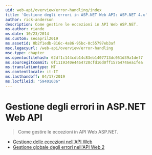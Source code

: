 ```yaml
---
uid: web-api/overview/error-handling/index
title: 'Gestione degli errori in ASP.NET Web API: ASP.NET 4.x'
author: rick-anderson
description: Come gestire le eccezioni in API Web ASP.NET.
ms.author: riande
ms.date: 10/23/2014
ms.custom: seoapril2019
ms.assetid: 0b2f1edb-816c-4a86-95bc-0c55797eb3af
msc.legacyurl: /web-api/overview/error-handling
msc.type: chapter
ms.openlocfilehash: 62df1c144cdb14c83eb1407713dc051d39a1def7
ms.sourcegitcommit: 0f1119340e4464720cfd16d0ff15764746ea1fea
ms.translationtype: MT
ms.contentlocale: it-IT
ms.lasthandoff: 04/17/2019
ms.locfileid: "59401036"
---
```

# <a name="error-handling-in-aspnet-web-api"></a>Gestione degli errori in ASP.NET Web API

> Come gestire le eccezioni in API Web ASP.NET.


- [Gestione delle eccezioni nell'API Web](exception-handling.md)
- [Gestione globale degli errori nell'API Web 2](web-api-global-error-handling.md)
